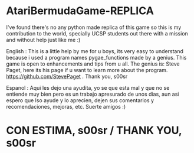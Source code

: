 # AtariBermudaGame-REPLICA
I've found there's no any python made replica of this game so this is my contribution to the world, specially UCSP students out there with a mission and without help just like me :)

English :
This is a little help by me for u boys, its very easy to understand because i used a program names pygae_functions made by a genius. 
This game is open to enhancements and tips from u all. 
The genius is: Steve Paget, here its his page if u want to learn more about the program. 
https://github.com/StevePaget .
Thank you, s00sr

Espanol :
Aqui les dejo una ayudita, yo se que esta mal y que no se entiende muy bien pero es un trabajo apresurado de unos dias,
aun asi espero que lso ayude y lo aprecien, dejen sus comentarios y recomendaciones, mejoras, etc. 
Suerte amigos :)


#     CON ESTIMA, s00sr / THANK YOU, s00sr
